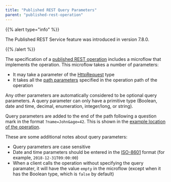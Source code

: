 ```yaml
---
title: "Published REST Query Parameters"
parent: "published-rest-operation"
---
```


{{% alert type="info" %}}

The Published REST Service feature was introduced in version 7.8.0.

{{% /alert %}}

The specification of a [published REST operation](published-rest-operation) includes a microflow that implements the operation. This microflow takes a number of parameters:

* It may take a parameter of the [HttpRequest](http-request-and-response-entities#http-request) type
* It takes all the [path parameters](published-rest-path-parameters) specified in the operation path of the operation

Any other parameters are automatically considered to be optional query parameters. A query parameter can only have a primitive type (Boolean, date and time, decimal, enumeration, integer/long, or string).

Query parameters are added to the end of the path following a question mark in the format `?name=John&age=42`. This is shown in the [example location of the operation](published-rest-operation#example-location).

These are some additional notes about query parameters:

* Query parameters are case sensitive
* Date and time parameters should be entered in the [ISO-8601](https://www.w3schools.com/xml/schema_dtypes_date.asp) format (for example, `2018-12-31T09:00:00`)
* When a client calls the operation without specifying the query paramater, it will have the value `empty` in the microflow (except when it has the Boolean type, which is `false` by default)
